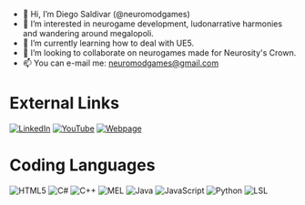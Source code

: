 

- 👋 Hi, I’m Diego Saldivar (@neuromodgames)
- 👀 I’m interested in neurogame development, ludonarrative harmonies and wandering around megalopoli.
- 🌱 I’m currently learning how to deal with UE5.
- 💞️ I’m looking to collaborate on neurogames made for Neurosity's Crown.
- 📫 You can e-mail me: neuromodgames@gmail.com

# External Links
[![LinkedIn](https://img.shields.io/badge/linkedin-%230077B5.svg?style=for-the-badge&logo=linkedin&logoColor=white)](https://www.linkedin.com/in/desaldivar)
[![YouTube](https://img.shields.io/badge/youtube-%23FF0000.svg?style=for-the-badge&logo=youtube&logoColor=white)](https://www.youtube.com/channel/UC-pPnuhjYYfg7Y2cqpSL3rA)
[![Webpage](https://img.shields.io/badge/Webpage-%23666666.svg?style=for-the-badge&logo=googlechrome&logoColor=white)](https://www.neuromodgames.com/)

# Coding Languages
![HTML5](https://img.shields.io/badge/html-%23E34F26.svg?style=for-the-badge&logo=HTML5&logoColor=white)
![C#](https://img.shields.io/badge/c%23-%23239120.svg?style=for-the-badge&logo=csharp&logoColor=white)
![C++](https://img.shields.io/badge/c++-%2300599C.svg?style=for-the-badge&logo=cplusplus&logoColor=white)
![MEL](https://img.shields.io/badge/mel-0696D7?style=for-the-badge&logo=autodesk&logoColor=white)
![Java](https://img.shields.io/badge/java-%23ED8B00.svg?style=for-the-badge&logo=java&logoColor=white)
![JavaScript](https://img.shields.io/badge/javascript-%23323330.svg?style=for-the-badge&logo=javascript&logoColor=%23F7DF1E)
![Python](https://img.shields.io/badge/python-3670A0?style=for-the-badge&logo=python&logoColor=ffdd54)
![LSL](https://img.shields.io/badge/LSL-14b5f1?style=for-the-badge&logo=osano&logoColor=white)

<!---
neuromodgames/neuromodgames is a ✨ special ✨ repository because its `README.md` (this file) appears on your GitHub profile.
You can click the Preview link to take a look at your changes.
--->
